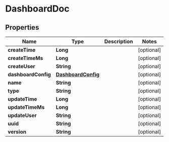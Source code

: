 # DashboardDoc

## Properties
Name | Type | Description | Notes
------------ | ------------- | ------------- | -------------
**createTime** | **Long** |  |  [optional]
**createTimeMs** | **Long** |  |  [optional]
**createUser** | **String** |  |  [optional]
**dashboardConfig** | [**DashboardConfig**](DashboardConfig.md) |  |  [optional]
**name** | **String** |  |  [optional]
**type** | **String** |  |  [optional]
**updateTime** | **Long** |  |  [optional]
**updateTimeMs** | **Long** |  |  [optional]
**updateUser** | **String** |  |  [optional]
**uuid** | **String** |  |  [optional]
**version** | **String** |  |  [optional]
